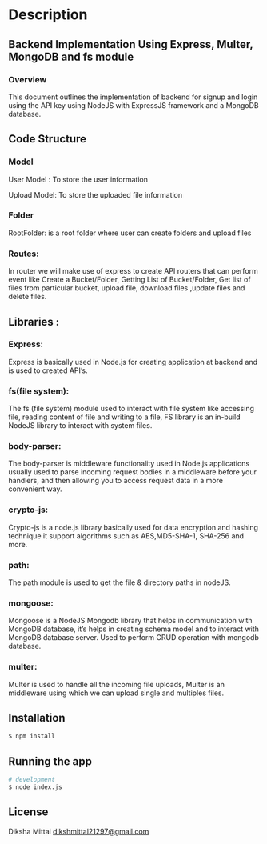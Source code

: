 
# Description

## Backend Implementation Using  Express, Multer, MongoDB and fs module

### Overview
This document outlines the implementation of backend for signup and login using the API key  using NodeJS with ExpressJS framework and a MongoDB database. 

## Code Structure
### Model
User Model : To store the user information

Upload Model: To store the uploaded file information

### Folder
RootFolder: is a root folder where user can create folders and upload files

### Routes: 
In router we will make use of express to create API routers that can perform event like Create a Bucket/Folder, Getting List of Bucket/Folder, Get list of files from particular bucket, upload file, download files ,update files and delete files.


## Libraries :
### Express: 
Express is basically used in Node.js for creating application at backend and is used to created API’s.
### fs(file system): 
The fs (file system) module used to interact with file system like accessing file, reading content of file and writing to a file, FS library is an in-build NodeJS library to interact with system files.
### body-parser: 
The body-parser is middleware functionality used in Node.js applications usually used to parse incoming request bodies in a middleware before your handlers, and then allowing you to access request data in a more convenient way.
### crypto-js: 
Crypto-js is a node.js library basically used for data encryption and hashing technique it support algorithms such as AES,MD5-SHA-1, SHA-256 and more.
### path: 
The path module is used to get the file & directory paths in nodeJS.
### mongoose: 
Mongoose is a NodeJS Mongodb library that helps in communication with MongoDB database, it’s helps in creating schema model and to interact with MongoDB database server. Used to perform CRUD operation with mongodb database.
### multer: 
Multer is used to handle all the incoming file uploads, Multer is an middleware using which we can upload single and multiples files.




## Installation

```bash
$ npm install
```

## Running the app

```bash
# development
$ node index.js
```


## License
Diksha Mittal
dikshmittal21297@gmail.com

